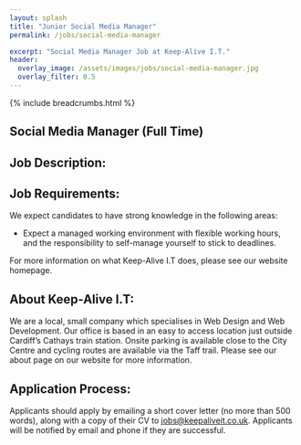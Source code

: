 ```yaml
---
layout: splash 
title: "Junior Social Media Manager"
permalink: /jobs/social-media-manager

excerpt: "Social Media Manager Job at Keep-Alive I.T."
header:
  overlay_image: /assets/images/jobs/social-media-manager.jpg
  overlay_filter: 0.5 
---
```


{% include breadcrumbs.html %}

## Social Media Manager (Full Time)

## Job Description:


## Job Requirements:
We expect candidates to have strong knowledge in the following areas:


- Expect a managed working environment with flexible working hours, and the responsibility to self-manage yourself to stick to deadlines.

For more information on what Keep-Alive I.T does, please see our website homepage.

## About Keep-Alive I.T:
We are a local, small company which specialises in Web Design and Web Development.
Our office is based in an easy to access location just outside Cardiff’s Cathays train station. Onsite parking is available close to the City Centre and cycling routes are available via the Taff trail. Please see our about page on our website for more information.

## Application Process:
Applicants should apply by emailing a short cover letter (no more than 500 words), along with a copy of their CV to <a href="mailto:jobs@keepaliveit.co.uk">jobs@keepaliveit.co.uk</a>. Applicants will be notified by email and phone if they are successful.
